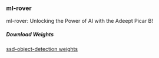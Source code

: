 ### ml-rover
ml-rover: Unlocking the Power of AI with the Adeept Picar B!

##### Download Weights

[ssd-object-detection weights](https://huggingface.co/pro-grammer/SSD)
